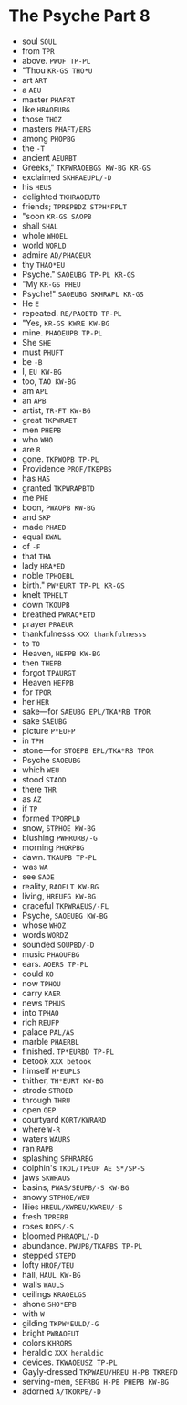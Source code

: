 # The Psyche Part 8

* soul `SOUL`
* from `TPR`
* above. `PWOF TP-PL`
* "Thou `KR-GS THO*U`
* art `ART`
* a `AEU`
* master `PHAFRT`
* like `HRAOEUBG`
* those `THOZ`
* masters `PHAFT/ERS`
* among `PHOPBG`
* the `-T`
* ancient `AEURBT`
* Greeks," `TKPWRAOEBGS KW-BG KR-GS`
* exclaimed `SKHRAEUPL/-D`
* his `HEUS`
* delighted `TKHRAOEUTD`
* friends; `TPREPBDZ STPH*FPLT`
* "soon `KR-GS SAOPB`
* shall `SHAL`
* whole `WHOEL`
* world `WORLD`
* admire `AD/PHAOEUR`
* thy `THAO*EU`
* Psyche." `SAOEUBG TP-PL KR-GS`
* "My `KR-GS PHEU`
* Psyche!" `SAOEUBG SKHRAPL KR-GS`
* He `E`
* repeated. `RE/PAOETD TP-PL`
* "Yes, `KR-GS KWRE KW-BG`
* mine. `PHAOEUPB TP-PL`
* She `SHE`
* must `PHUFT`
* be `-B`
* I, `EU KW-BG`
* too, `TAO KW-BG`
* am `APL`
* an `APB`
* artist, `TR-FT KW-BG`
* great `TKPWRAET`
* men `PHEPB`
* who `WHO`
* are `R`
* gone. `TKPWOPB TP-PL`
* Providence `PROF/TKEPBS`
* has `HAS`
* granted `TKPWRAPBTD`
* me `PHE`
* boon, `PWAOPB KW-BG`
* and `SKP`
* made `PHAED`
* equal `KWAL`
* of `-F`
* that `THA`
* lady `HRA*ED`
* noble `TPHOEBL`
* birth." `PW*EURT TP-PL KR-GS`
* knelt `TPHELT`
* down `TKOUPB`
* breathed `PWRAO*ETD`
* prayer `PRAEUR`
* thankfulnesss `XXX thankfulnesss`
* to `TO`
* Heaven, `HEFPB KW-BG`
* then `THEPB`
* forgot `TPAURGT`
* Heaven `HEFPB`
* for `TPOR`
* her `HER`
* sake—for `SAEUBG EPL/TKA*RB TPOR`
* sake `SAEUBG`
* picture `P*EUFP`
* in `TPH`
* stone—for `STOEPB EPL/TKA*RB TPOR`
* Psyche `SAOEUBG`
* which `WEU`
* stood `STAOD`
* there `THR`
* as `AZ`
* if `TP`
* formed `TPORPLD`
* snow, `STPHOE KW-BG`
* blushing `PWHRURB/-G`
* morning `PHORPBG`
* dawn. `TKAUPB TP-PL`
* was `WA`
* see `SAOE`
* reality, `RAOELT KW-BG`
* living, `HREUFG KW-BG`
* graceful `TKPWRAEUS/-FL`
* Psyche, `SAOEUBG KW-BG`
* whose `WHOZ`
* words `WORDZ`
* sounded `SOUPBD/-D`
* music `PHAOUFBG`
* ears. `AOERS TP-PL`
* could `KO`
* now `TPHOU`
* carry `KAER`
* news `TPHUS`
* into `TPHAO`
* rich `REUFP`
* palace `PAL/AS`
* marble `PHAERBL`
* finished. `TP*EURBD TP-PL`
* betook `XXX betook`
* himself `H*EUPLS`
* thither, `TH*EURT KW-BG`
* strode `STROED`
* through `THRU`
* open `OEP`
* courtyard `KORT/KWRARD`
* where `W-R`
* waters `WAURS`
* ran `RAPB`
* splashing `SPHRARBG`
* dolphin's `TKOL/TPEUP AE S*/SP-S`
* jaws `SKWRAUS`
* basins, `PWAS/SEUPB/-S KW-BG`
* snowy `STPHOE/WEU`
* lilies `HREUL/KWREU/KWREU/-S`
* fresh `TPRERB`
* roses `ROES/-S`
* bloomed `PHRAOPL/-D`
* abundance. `PWUPB/TKAPBS TP-PL`
* stepped `STEPD`
* lofty `HROF/TEU`
* hall, `HAUL KW-BG`
* walls `WAULS`
* ceilings `KRAOELGS`
* shone `SHO*EPB`
* with `W`
* gilding `TKPW*EULD/-G`
* bright `PWRAOEUT`
* colors `KHRORS`
* heraldic `XXX heraldic`
* devices. `TKWAOEUSZ TP-PL`
* Gayly-dressed `TKPWAEU/HREU H-PB TKREFD`
* serving-men, `SEFRBG H-PB PHEPB KW-BG`
* adorned `A/TKORPB/-D`
